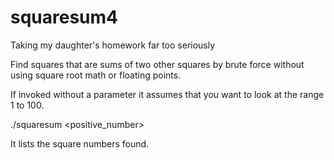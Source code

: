 # squaresum4
Taking my daughter's homework far too seriously

Find squares that are sums of two other squares by brute force without using square root math or floating points.

If invoked without a parameter it assumes that you want to look at the range 1 to 100.

./squaresum <positive_number>

It lists the square numbers found.